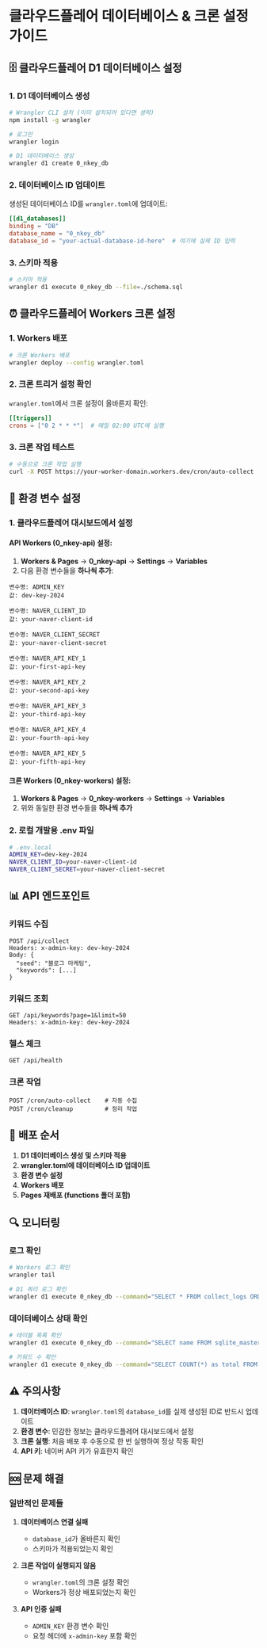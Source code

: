 # 클라우드플레어 데이터베이스 & 크론 설정 가이드

## 🗄️ 클라우드플레어 D1 데이터베이스 설정

### 1. D1 데이터베이스 생성

```bash
# Wrangler CLI 설치 (이미 설치되어 있다면 생략)
npm install -g wrangler

# 로그인
wrangler login

# D1 데이터베이스 생성
wrangler d1 create 0_nkey_db
```

### 2. 데이터베이스 ID 업데이트

생성된 데이터베이스 ID를 `wrangler.toml`에 업데이트:

```toml
[[d1_databases]]
binding = "DB"
database_name = "0_nkey_db"
database_id = "your-actual-database-id-here"  # 여기에 실제 ID 입력
```

### 3. 스키마 적용

```bash
# 스키마 적용
wrangler d1 execute 0_nkey_db --file=./schema.sql
```

## ⏰ 클라우드플레어 Workers 크론 설정

### 1. Workers 배포

```bash
# 크론 Workers 배포
wrangler deploy --config wrangler.toml
```

### 2. 크론 트리거 설정 확인

`wrangler.toml`에서 크론 설정이 올바른지 확인:

```toml
[[triggers]]
crons = ["0 2 * * *"]  # 매일 02:00 UTC에 실행
```

### 3. 크론 작업 테스트

```bash
# 수동으로 크론 작업 실행
curl -X POST https://your-worker-domain.workers.dev/cron/auto-collect
```

## 🔧 환경 변수 설정

### 1. 클라우드플레어 대시보드에서 설정

#### **API Workers (0_nkey-api) 설정**:
1. **Workers & Pages** → **0_nkey-api** → **Settings** → **Variables**
2. 다음 환경 변수들을 **하나씩 추가**:

```
변수명: ADMIN_KEY
값: dev-key-2024

변수명: NAVER_CLIENT_ID  
값: your-naver-client-id

변수명: NAVER_CLIENT_SECRET
값: your-naver-client-secret

변수명: NAVER_API_KEY_1
값: your-first-api-key

변수명: NAVER_API_KEY_2
값: your-second-api-key

변수명: NAVER_API_KEY_3
값: your-third-api-key

변수명: NAVER_API_KEY_4
값: your-fourth-api-key

변수명: NAVER_API_KEY_5
값: your-fifth-api-key
```

#### **크론 Workers (0_nkey-workers) 설정**:
1. **Workers & Pages** → **0_nkey-workers** → **Settings** → **Variables**
2. 위와 동일한 환경 변수들을 **하나씩 추가**

### 2. 로컬 개발용 .env 파일

```bash
# .env.local
ADMIN_KEY=dev-key-2024
NAVER_CLIENT_ID=your-naver-client-id
NAVER_CLIENT_SECRET=your-naver-client-secret
```

## 📊 API 엔드포인트

### 키워드 수집
```
POST /api/collect
Headers: x-admin-key: dev-key-2024
Body: {
  "seed": "블로그 마케팅",
  "keywords": [...]
}
```

### 키워드 조회
```
GET /api/keywords?page=1&limit=50
Headers: x-admin-key: dev-key-2024
```

### 헬스 체크
```
GET /api/health
```

### 크론 작업
```
POST /cron/auto-collect    # 자동 수집
POST /cron/cleanup         # 정리 작업
```

## 🚀 배포 순서

1. **D1 데이터베이스 생성 및 스키마 적용**
2. **wrangler.toml에 데이터베이스 ID 업데이트**
3. **환경 변수 설정**
4. **Workers 배포**
5. **Pages 재배포 (functions 폴더 포함)**

## 🔍 모니터링

### 로그 확인
```bash
# Workers 로그 확인
wrangler tail

# D1 쿼리 로그 확인
wrangler d1 execute 0_nkey_db --command="SELECT * FROM collect_logs ORDER BY created_at DESC LIMIT 10"
```

### 데이터베이스 상태 확인
```bash
# 테이블 목록 확인
wrangler d1 execute 0_nkey_db --command="SELECT name FROM sqlite_master WHERE type='table'"

# 키워드 수 확인
wrangler d1 execute 0_nkey_db --command="SELECT COUNT(*) as total FROM keywords"
```

## ⚠️ 주의사항

1. **데이터베이스 ID**: `wrangler.toml`의 `database_id`를 실제 생성된 ID로 반드시 업데이트
2. **환경 변수**: 민감한 정보는 클라우드플레어 대시보드에서 설정
3. **크론 실행**: 처음 배포 후 수동으로 한 번 실행하여 정상 작동 확인
4. **API 키**: 네이버 API 키가 유효한지 확인

## 🆘 문제 해결

### 일반적인 문제들

1. **데이터베이스 연결 실패**
   - `database_id`가 올바른지 확인
   - 스키마가 적용되었는지 확인

2. **크론 작업이 실행되지 않음**
   - `wrangler.toml`의 크론 설정 확인
   - Workers가 정상 배포되었는지 확인

3. **API 인증 실패**
   - `ADMIN_KEY` 환경 변수 확인
   - 요청 헤더에 `x-admin-key` 포함 확인